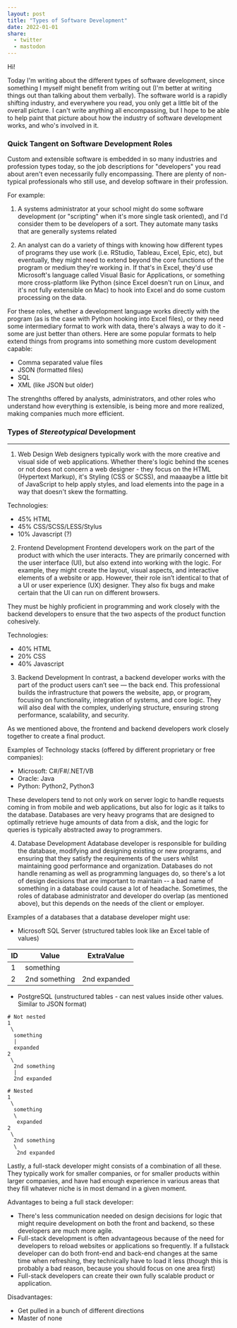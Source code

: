 ```yaml
---
layout: post
title: "Types of Software Development"
date: 2022-01-01
share:
  - twitter
  - mastodon
---
```


Hi!

Today I'm writing about the different types of software development, since something I myself might benefit from writing out (I'm better at writing things out than talking about them verbally). The software world is a rapidly shifting industry, and everywhere you read, you only get a little bit of the overall picture. I can't write anything all encompassing, but I hope to be able to help paint that picture about how the industry of software development works, and who's involved in it.

### Quick Tangent on Software Development Roles
Custom and extensible software is embedded in so many industries and profession types today, so the job descriptions for "developers"  you read about aren't even necessarily fully encompassing. There are plenty of non-typical professionals who still use, and develop software in their profession.

For example:

1. A systems administrator at your school might do some software development (or "scripting" when it's more single task oriented), and I'd consider them to be developers of a sort. They automate many tasks that are generally systems related

2. An analyst can do a variety of things with knowing how different types of programs they use work (i.e. RStudio, Tableau, Excel, Epic, etc), but eventually, they might need to extend beyond the core functions of the program or medium they're working in. If that's in Excel, they'd use Microsoft's language called Visual Basic for Applications, or something more cross-platform like Python (since Excel doesn't run on Linux, and it's not fully extensible on Mac) to hook into Excel and do some custom processing on the data. 

For these roles, whether a development language works directly with the program (as is the case with Python hooking into Excel files), or they need some intermediary format to work with data, there's always a way to do it - some are just better than others. Here are some popular formats to help extend things from programs into something more custom development capable:

- Comma separated value files
- JSON (formatted files)
- SQL
- XML (like JSON but older)

The strenghths offered by analysts, administrators, and other roles who understand how everything is extensible, is being more and more realized, making companies much more efficient. 

### Types of *Stereotypical* Development

---
1. Web Design
Web designers typically work with the more creative and visual side of web applications. Whether there's logic behind the scenes or not does not concern a web designer - they focus on the HTML (Hypertext Markup), it's Styling (CSS or SCSS), and maaaaybe a little bit of JavaScript to help apply styles, and load elements into the page in a way that doesn't skew the formatting.

Technologies:
- 45% HTML
- 45% CSS/SCSS/LESS/Stylus
- 10% Javascript (?)

2. Frontend Development
Frontend developers work on the part of the product with which the user interacts. They are primarily concerned with the user interface (UI), but also extend into working with the logic. For example, they might create the layout, visual aspects, and interactive elements of a website or app. However, their role isn’t identical to that of a UI or user experience (UX) designer. They also fix bugs and make certain that the UI can run on different browsers.

They must be highly proficient in programming and work closely with the backend developers to ensure that the two aspects of the product function cohesively. 

Technologies:
- 40% HTML
- 20% CSS
- 40% Javascript
 
3. Backend Development
In contrast, a backend developer works with the part of the product users can’t see — the back end. This professional builds the infrastructure that powers the website, app, or program, focusing on functionality, integration of systems, and core logic. They will also deal with the complex, underlying structure, ensuring strong performance, scalability, and security.

As we mentioned above, the frontend and backend developers work closely together to create a final product.

Examples of Technology stacks (offered by different proprietary or free companies):
- Microsoft: C#/F#/.NET/VB
- Oracle: Java
- Python: Python2, Python3
 
These developers tend to not only work on server logic to handle requests coming in from mobile and web applications, but also for logic as it talks to the database. Databases are very heavy programs that are designed to optimally retrieve huge amounts of data from a disk, and the logic for queries is typically abstracted away to programmers.

4. Database Development
Adatabase developer is responsible for building the database, modifying and designing existing or new programs, and ensuring that they satisfy the requirements of the users whilst maintaining good performance and organization. Databases do not handle renaming as well as programming languages do, so there's a lot of design decisions that are important to maintain -- a bad name of something in a database could cause a lot of headache. Sometimes, the roles of database administrator and developer do overlap (as mentioned above), but this depends on the needs of the client or employer.

Examples of a databases that a database developer might use:

- Microsoft SQL Server (structured tables look like an Excel table of values)

| ID | Value | ExtraValue
| - | - | - |
| 1 | something | |
| 2 | 2nd something | 2nd expanded |

- PostgreSQL (unstructured tables - can nest values inside other values. Similar to JSON format)
```Hl7
# Not nested
1
 \
  something
  |
  expanded
2
 \
  2nd something
  | 
  2nd expanded

# Nested
1
 \
  something
  \
   expanded
2
 \
  2nd something
  \ 
   2nd expanded
```


Lastly, a full-stack developer might consists of a combination of all these. They typically work for smaller companies, or for smaller products within larger companies, and have had enough experience in various areas that they fill whatever niche is in most demand in a given moment. 

Advantages to being a full stack developer:

- There's less communication needed on design decisions for logic that might require development on both the front and backend, so these developers are much more agile.
- Full-stack development is often advantageous because of the need for developers to reload websites or applications so frequently. If a fullstack developer can do both front-end and back-end changes at the same time when refreshing, they technically have to load it less (though this is probably a bad reason, because you should focus on one area first)
- Full-stack developers can create their own fully scalable product or application. 

Disadvantages:

- Get pulled in a bunch of different directions
- Master of none